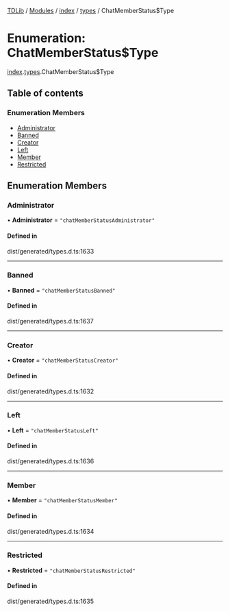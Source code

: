 [TDLib](../README.md) / [Modules](../modules.md) / [index](../modules/index.md) / [types](../modules/index.types.md) / ChatMemberStatus$Type

# Enumeration: ChatMemberStatus$Type

[index](../modules/index.md).[types](../modules/index.types.md).ChatMemberStatus$Type

## Table of contents

### Enumeration Members

- [Administrator](index.types.ChatMemberStatus_Type.md#administrator)
- [Banned](index.types.ChatMemberStatus_Type.md#banned)
- [Creator](index.types.ChatMemberStatus_Type.md#creator)
- [Left](index.types.ChatMemberStatus_Type.md#left)
- [Member](index.types.ChatMemberStatus_Type.md#member)
- [Restricted](index.types.ChatMemberStatus_Type.md#restricted)

## Enumeration Members

### Administrator

• **Administrator** = ``"chatMemberStatusAdministrator"``

#### Defined in

dist/generated/types.d.ts:1633

___

### Banned

• **Banned** = ``"chatMemberStatusBanned"``

#### Defined in

dist/generated/types.d.ts:1637

___

### Creator

• **Creator** = ``"chatMemberStatusCreator"``

#### Defined in

dist/generated/types.d.ts:1632

___

### Left

• **Left** = ``"chatMemberStatusLeft"``

#### Defined in

dist/generated/types.d.ts:1636

___

### Member

• **Member** = ``"chatMemberStatusMember"``

#### Defined in

dist/generated/types.d.ts:1634

___

### Restricted

• **Restricted** = ``"chatMemberStatusRestricted"``

#### Defined in

dist/generated/types.d.ts:1635
